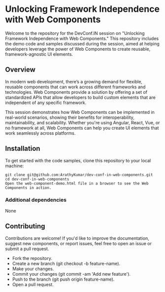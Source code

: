 # Unlocking Framework Independence with Web Components
Welcome to the repository for the DevConf.IN session on "Unlocking Framework Independence with Web Components." This repository includes the demo code and samples discussed during the session, aimed at helping developers leverage the power of Web Components to create reusable, framework-agnostic UI elements.

## Overview
In modern web development, there’s a growing demand for flexible, reusable components that can work across different frameworks and technologies. Web Components provide a solution by offering a set of standardized APIs that allow developers to build custom elements that are independent of any specific framework.

This session demonstrates how Web Components can be implemented in real-world scenarios, showing their benefits for interoperability, maintainability, and scalability. Whether you're using Angular, React, Vue, or no framework at all, Web Components can help you create UI elements that work seamlessly across platforms.

## Installation
To get started with the code samples, clone this repository to your local machine:

```
git clone git@github.com:ArathyKumar/dev-conf-in-web-components.git
cd dev-conf-in-web-components
Open the web-component-demo.html file in a browser to see the Web Components in action.
```

### Additional dependencies
None

## Contributing
Contributions are welcome! If you'd like to improve the documentation, suggest new components, or report issues, feel free to open an issue or submit a pull request.

- Fork the repository.
- Create a new branch (git checkout -b feature-name).
- Make your changes.
- Commit your changes (git commit -am 'Add new feature').
- Push to the branch (git push origin feature-name).
- Open a pull request.

